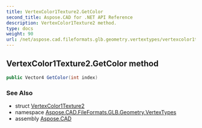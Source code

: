 ```yaml
---
title: VertexColor1Texture2.GetColor
second_title: Aspose.CAD for .NET API Reference
description: VertexColor1Texture2 method. 
type: docs
weight: 90
url: /net/aspose.cad.fileformats.glb.geometry.vertextypes/vertexcolor1texture2/getcolor/
---
```

## VertexColor1Texture2.GetColor method

```csharp
public Vector4 GetColor(int index)
```

### See Also

* struct [VertexColor1Texture2](../)
* namespace [Aspose.CAD.FileFormats.GLB.Geometry.VertexTypes](../../vertexcolor1texture2/)
* assembly [Aspose.CAD](../../../)


